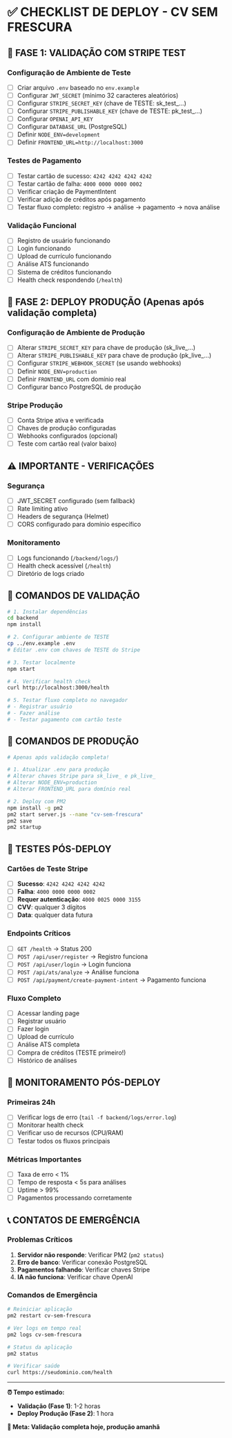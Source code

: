 # ✅ CHECKLIST DE DEPLOY - CV SEM FRESCURA

## 🧪 FASE 1: VALIDAÇÃO COM STRIPE TEST

### Configuração de Ambiente de Teste
- [ ] Criar arquivo `.env` baseado no `env.example`
- [ ] Configurar `JWT_SECRET` (mínimo 32 caracteres aleatórios)
- [ ] Configurar `STRIPE_SECRET_KEY` (chave de TESTE: sk_test_...)
- [ ] Configurar `STRIPE_PUBLISHABLE_KEY` (chave de TESTE: pk_test_...)
- [ ] Configurar `OPENAI_API_KEY`
- [ ] Configurar `DATABASE_URL` (PostgreSQL)
- [ ] Definir `NODE_ENV=development`
- [ ] Definir `FRONTEND_URL=http://localhost:3000`

### Testes de Pagamento
- [ ] Testar cartão de sucesso: `4242 4242 4242 4242`
- [ ] Testar cartão de falha: `4000 0000 0000 0002`
- [ ] Verificar criação de PaymentIntent
- [ ] Verificar adição de créditos após pagamento
- [ ] Testar fluxo completo: registro → análise → pagamento → nova análise

### Validação Funcional
- [ ] Registro de usuário funcionando
- [ ] Login funcionando
- [ ] Upload de currículo funcionando
- [ ] Análise ATS funcionando
- [ ] Sistema de créditos funcionando
- [ ] Health check respondendo (`/health`)

## 🚨 FASE 2: DEPLOY PRODUÇÃO (Apenas após validação completa)

### Configuração de Ambiente de Produção
- [ ] Alterar `STRIPE_SECRET_KEY` para chave de produção (sk_live_...)
- [ ] Alterar `STRIPE_PUBLISHABLE_KEY` para chave de produção (pk_live_...)
- [ ] Configurar `STRIPE_WEBHOOK_SECRET` (se usando webhooks)
- [ ] Definir `NODE_ENV=production`
- [ ] Definir `FRONTEND_URL` com domínio real
- [ ] Configurar banco PostgreSQL de produção

### Stripe Produção
- [ ] Conta Stripe ativa e verificada
- [ ] Chaves de produção configuradas
- [ ] Webhooks configurados (opcional)
- [ ] Teste com cartão real (valor baixo)

## ⚠️ IMPORTANTE - VERIFICAÇÕES

### Segurança
- [ ] JWT_SECRET configurado (sem fallback)
- [ ] Rate limiting ativo
- [ ] Headers de segurança (Helmet)
- [ ] CORS configurado para domínio específico

### Monitoramento
- [ ] Logs funcionando (`/backend/logs/`)
- [ ] Health check acessível (`/health`)
- [ ] Diretório de logs criado

## 🔧 COMANDOS DE VALIDAÇÃO

```bash
# 1. Instalar dependências
cd backend
npm install

# 2. Configurar ambiente de TESTE
cp ../env.example .env
# Editar .env com chaves de TESTE do Stripe

# 3. Testar localmente
npm start

# 4. Verificar health check
curl http://localhost:3000/health

# 5. Testar fluxo completo no navegador
# - Registrar usuário
# - Fazer análise
# - Testar pagamento com cartão teste
```

## 🔧 COMANDOS DE PRODUÇÃO

```bash
# Apenas após validação completa!

# 1. Atualizar .env para produção
# Alterar chaves Stripe para sk_live_ e pk_live_
# Alterar NODE_ENV=production
# Alterar FRONTEND_URL para domínio real

# 2. Deploy com PM2
npm install -g pm2
pm2 start server.js --name "cv-sem-frescura"
pm2 save
pm2 startup
```

## 🧪 TESTES PÓS-DEPLOY

### Cartões de Teste Stripe
- [ ] **Sucesso**: `4242 4242 4242 4242`
- [ ] **Falha**: `4000 0000 0000 0002`
- [ ] **Requer autenticação**: `4000 0025 0000 3155`
- [ ] **CVV**: qualquer 3 dígitos
- [ ] **Data**: qualquer data futura

### Endpoints Críticos
- [ ] `GET /health` → Status 200
- [ ] `POST /api/user/register` → Registro funciona
- [ ] `POST /api/user/login` → Login funciona
- [ ] `POST /api/ats/analyze` → Análise funciona
- [ ] `POST /api/payment/create-payment-intent` → Pagamento funciona

### Fluxo Completo
- [ ] Acessar landing page
- [ ] Registrar usuário
- [ ] Fazer login
- [ ] Upload de currículo
- [ ] Análise ATS completa
- [ ] Compra de créditos (TESTE primeiro!)
- [ ] Histórico de análises

## 🚨 MONITORAMENTO PÓS-DEPLOY

### Primeiras 24h
- [ ] Verificar logs de erro (`tail -f backend/logs/error.log`)
- [ ] Monitorar health check
- [ ] Verificar uso de recursos (CPU/RAM)
- [ ] Testar todos os fluxos principais

### Métricas Importantes
- [ ] Taxa de erro < 1%
- [ ] Tempo de resposta < 5s para análises
- [ ] Uptime > 99%
- [ ] Pagamentos processando corretamente

## 📞 CONTATOS DE EMERGÊNCIA

### Problemas Críticos
1. **Servidor não responde**: Verificar PM2 (`pm2 status`)
2. **Erro de banco**: Verificar conexão PostgreSQL
3. **Pagamentos falhando**: Verificar chaves Stripe
4. **IA não funciona**: Verificar chave OpenAI

### Comandos de Emergência
```bash
# Reiniciar aplicação
pm2 restart cv-sem-frescura

# Ver logs em tempo real
pm2 logs cv-sem-frescura

# Status da aplicação
pm2 status

# Verificar saúde
curl https://seudominio.com/health
```

---

**⏰ Tempo estimado:**
- **Validação (Fase 1)**: 1-2 horas
- **Deploy Produção (Fase 2)**: 1 hora

**🎯 Meta: Validação completa hoje, produção amanhã** 